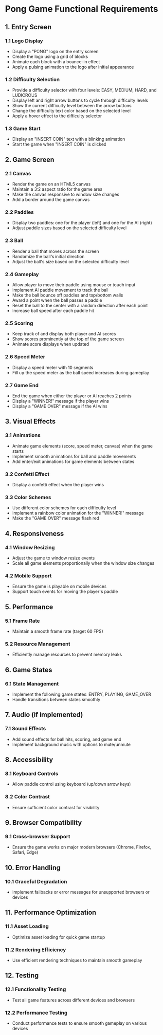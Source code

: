 # Pong Game Functional Requirements

## 1. Entry Screen

### 1.1 Logo Display
- Display a "PONG" logo on the entry screen
- Create the logo using a grid of blocks
- Animate each block with a bounce-in effect
- Apply a pulsing animation to the logo after initial appearance

### 1.2 Difficulty Selection
- Provide a difficulty selector with four levels: EASY, MEDIUM, HARD, and LUDICROUS
- Display left and right arrow buttons to cycle through difficulty levels
- Show the current difficulty level between the arrow buttons
- Change the difficulty text color based on the selected level
- Apply a hover effect to the difficulty selector

### 1.3 Game Start
- Display an "INSERT COIN" text with a blinking animation
- Start the game when "INSERT COIN" is clicked

## 2. Game Screen

### 2.1 Canvas
- Render the game on an HTML5 canvas
- Maintain a 3:2 aspect ratio for the game area
- Make the canvas responsive to window size changes
- Add a border around the game canvas

### 2.2 Paddles
- Display two paddles: one for the player (left) and one for the AI (right)
- Adjust paddle sizes based on the selected difficulty level

### 2.3 Ball
- Render a ball that moves across the screen
- Randomize the ball's initial direction
- Adjust the ball's size based on the selected difficulty level

### 2.4 Gameplay
- Allow player to move their paddle using mouse or touch input
- Implement AI paddle movement to track the ball
- Make the ball bounce off paddles and top/bottom walls
- Award a point when the ball passes a paddle
- Reset the ball to the center with a random direction after each point
- Increase ball speed after each paddle hit

### 2.5 Scoring
- Keep track of and display both player and AI scores
- Show scores prominently at the top of the game screen
- Animate score displays when updated

### 2.6 Speed Meter
- Display a speed meter with 10 segments
- Fill up the speed meter as the ball speed increases during gameplay

### 2.7 Game End
- End the game when either the player or AI reaches 2 points
- Display a "WINNER!" message if the player wins
- Display a "GAME OVER" message if the AI wins

## 3. Visual Effects

### 3.1 Animations
- Animate game elements (score, speed meter, canvas) when the game starts
- Implement smooth animations for ball and paddle movements
- Add enter/exit animations for game elements between states

### 3.2 Confetti Effect
- Display a confetti effect when the player wins

### 3.3 Color Schemes
- Use different color schemes for each difficulty level
- Implement a rainbow color animation for the "WINNER!" message
- Make the "GAME OVER" message flash red

## 4. Responsiveness

### 4.1 Window Resizing
- Adjust the game to window resize events
- Scale all game elements proportionally when the window size changes

### 4.2 Mobile Support
- Ensure the game is playable on mobile devices
- Support touch events for moving the player's paddle

## 5. Performance

### 5.1 Frame Rate
- Maintain a smooth frame rate (target 60 FPS)

### 5.2 Resource Management
- Efficiently manage resources to prevent memory leaks

## 6. Game States

### 6.1 State Management
- Implement the following game states: ENTRY, PLAYING, GAME_OVER
- Handle transitions between states smoothly

## 7. Audio (if implemented)

### 7.1 Sound Effects
- Add sound effects for ball hits, scoring, and game end
- Implement background music with options to mute/unmute

## 8. Accessibility

### 8.1 Keyboard Controls
- Allow paddle control using keyboard (up/down arrow keys)

### 8.2 Color Contrast
- Ensure sufficient color contrast for visibility

## 9. Browser Compatibility

### 9.1 Cross-browser Support
- Ensure the game works on major modern browsers (Chrome, Firefox, Safari, Edge)

## 10. Error Handling

### 10.1 Graceful Degradation
- Implement fallbacks or error messages for unsupported browsers or devices

## 11. Performance Optimization

### 11.1 Asset Loading
- Optimize asset loading for quick game startup

### 11.2 Rendering Efficiency
- Use efficient rendering techniques to maintain smooth gameplay

## 12. Testing

### 12.1 Functionality Testing
- Test all game features across different devices and browsers

### 12.2 Performance Testing
- Conduct performance tests to ensure smooth gameplay on various devices